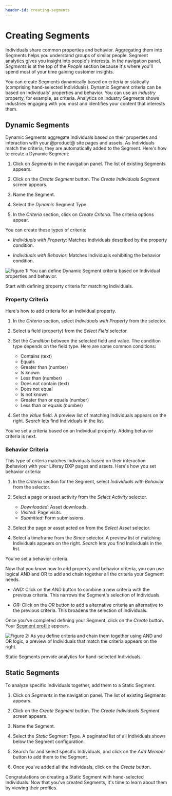 ```yaml
---
header-id: creating-segments
---
```


# Creating Segments

Individuals share common properties and behavior. Aggregating them into Segments
helps you understand groups of similar people. Segment analytics gives you
insight into people's interests. In the navigation panel, *Segments* is at the
top of the *People* section because it's where you'll spend most of your time
gaining customer insights. 

You can create Segments dynamically based on criteria or statically (comprising
hand-selected Individuals). Dynamic Segment criteria can be based on
Individuals' properties and behavior. You can use an *industry* property, for
example, as criteria. Analytics on industry Segments shows industries engaging
with you most and identifies your content that interests them.

## Dynamic Segments

Dynamic Segments aggregate Individuals based on their properties and interaction
with your @product@ site pages and assets. As Individuals match the criteria,
they are automatically added to the Segment. Here's how to create a Dynamic
Segment:

1. Click on *Segments* in the navigation panel. The list of existing Segments
   appears.

2. Click on the *Create Segment* button. The *Create Individuals Segment* screen
   appears. 

3. Name the Segment.

4. Select the *Dynamic* Segment Type. 

5. In the *Criteria* section, click on *Create Criteria*. The criteria options
   appear.

You can create these types of criteria:

- *Individuals with Property:* Matches Individuals described by the property 
  condition. 

- *Individuals with Behavior:* Matches Individuals exhibiting the behavior 
  condition.

![Figure 1: You can define Dynamic Segment criteria based on Individual properties and behavior.](../../images/create-dynamic-segment-on-property-or-behavior.png)

Start with defining property criteria for matching Individuals. 

### Property Criteria

Here's how to add criteria for an Individual property. 

1. In the *Criteria* section, select *Individuals with Property* from the
   selector.

2. Select a field (property) from the *Select Field* selector.

3. Set the *Condition* between the selected field and value. The condition type
   depends on the field type. Here are some common conditions:

    - Contains (text)
    - Equals
    - Greater than (number)
    - Is known
    - Less than (number)
    - Does not contain (text)
    - Does not equal
    - Is not known
    - Greater than or equals (number)
    - Less than or equals (number)

4. Set the *Value* field. A preview list of matching Individuals appears on the
   right. *Search* lets find Individuals in the list. 

You've set a criteria based on an Individual property. Adding behavior criteria
is next.

### Behavior Criteria

This type of criteria matches Individuals based on their interaction (behavior)
with your Liferay DXP pages and assets. Here's how you set behavior criteria:

1. In the *Criteria* section for the Segment, select *Individuals with Behavior*
   from the selector.

2. Select a page or asset activity from the *Select Activity* selector.

    - *Downloaded:* Asset downloads.
    - *Visited:* Page visits.
    - *Submitted:* Form submissions.

3. Select the page or asset acted on from the *Select Asset* selector. 

4. Select a timeframe from the *Since* selector. A preview list of matching 
Individuals appears on the right. *Search* lets you find Individuals in the
list. 

You've set a behavior criteria.

Now that you know how to add property and behavior criteria, you can use logical
AND and OR to add and chain together all the criteria your Segment needs. 

- *AND:* Click on the *AND* button to combine a new criteria with the previous 
  criteria. This narrows the Segment's selection of Individuals. 

- *OR:* Click on the *OR* button to add a alternative criteria an alternative to
  the previous criteria. This broadens the selection of Individuals.

Once you've completed defining your Segment, click on the *Create* button. Your
[Segment profile](https://github.com/liferay/liferay-docs/blob/7.1.x/discover/analytics-cloud/articles/03-understanding-people/03-profiling-segments.markdown)
appears. 

![Figure 2: As you define criteria and chain them together using AND and OR logic, a preview of Individuals that match the criteria appears on the right.](../../images/create-dynamic-segment.png)

Static Segments provide analytics for hand-selected Individuals. 

## Static Segments

To analyze specific Individuals together, add them to a Static Segment.

1. Click on *Segments* in the navigation panel. The list of existing Segments
   appears.

2. Click on the *Create Segment* button. The *Create Individuals Segment* screen
   appears. 

3. Name the Segment.

4. Select the *Static* Segment Type. A paginated list of all Individuals shows
   below the Segment configuration.

5. Search for and select specific Individuals, and click on the *Add Member*
   button to add them to the Segment. 

6. Once you've added all the Individuals, click on the *Create* button.

Congratulations on creating a Static Segment with hand-selected Individuals. Now
that you've created Segments, it's time to learn about them by viewing their
profiles. 
